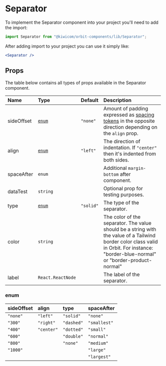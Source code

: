 # Separator

To implement the Separator component into your project you'll need to add the import:

```jsx
import Separator from "@kiwicom/orbit-components/lib/Separator";
```

After adding import to your project you can use it simply like:

```jsx
<Separator />
```

## Props

The table below contains all types of props available in the Separator component.

| Name       | Type              | Default   | Description                                                                                                                                                                            |
| :--------- | :---------------- | :-------- | :------------------------------------------------------------------------------------------------------------------------------------------------------------------------------------- |
| sideOffset | [`enum`](#enum)   | `"none"`  | Amount of padding expressed as [spacing tokens](https://orbit.kiwi/foundation/spacing/) in the opposite direction depending on the `align` prop.                                       |
| align      | [`enum`](#enum)   | `"left"`  | The direction of indentation. If `"center"` then it's indented from both sides.                                                                                                        |
| spaceAfter | `enum`            |           | Additional `margin-bottom` after component.                                                                                                                                            |
| dataTest   | `string`          |           | Optional prop for testing purposes.                                                                                                                                                    |
| type       | [`enum`](#enum)   | `"solid"` | The type of the separator.                                                                                                                                                             |
| color      | `string`          |           | The color of the separator. The value should be a string with the value of a Tailwind border color class valid in Orbit. For instance: "border-blue-normal" or "border-product-normal" |
| label      | `React.ReactNode` |           | The label of the separator.                                                                                                                                                            |

### enum

| sideOffset | align      | type       | spaceAfter   |
| :--------- | :--------- | :--------- | :----------- |
| `"none"`   | `"left"`   | `"solid"`  | `"none"`     |
| `"300"`    | `"right"`  | `"dashed"` | `"smallest"` |
| `"400"`    | `"center"` | `"dotted"` | `"small"`    |
| `"600"`    |            | `"double"` | `"normal"`   |
| `"800"`    |            | `"none"`   | `"medium"`   |
| `"1000"`   |            |            | `"large"`    |
|            |            |            | `"largest"`  |
